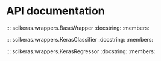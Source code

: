 # API documentation

::: scikeras.wrappers.BaseWrapper
    :docstring:
    :members:

::: scikeras.wrappers.KerasClassifier
    :docstring:
    :members:

::: scikeras.wrappers.KerasRegressor
    :docstring:
    :members:
